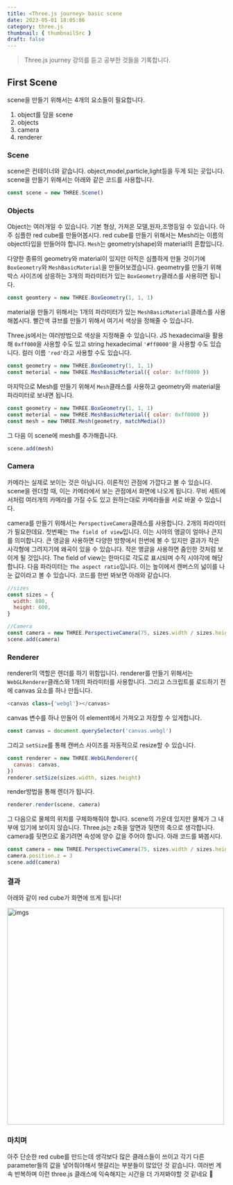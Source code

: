 ```yaml
---
title: <Three.js journey> basic scene
date: 2023-05-01 18:05:86
category: three.js
thumbnail: { thumbnailSrc }
draft: false
---
```


> Three.js journey 강의를 듣고 공부한 것들을 기록합니다.

## First Scene

scene을 만들기 위해서는 4개의 요소들이 필요합니다.

1. object를 담을 scene
2. objects
3. camera
4. renderer

### Scene

scene은 컨테이너와 같습니다. object,model,particle,light등을 두게 되는 곳입니다.
scene을 만들기 위해서는 아래와 같은 코드를 사용합니다.

```js
const scene = new THREE.Scene()
```

### Objects

Object는 여러개일 수 있습니다. 기본 형상, 가져온 모델,원자,조명등일 수 있습니다.
아주 심플한 red cube를 만들어봅시다.
red cube를 만들기 위해서는 Mesh라는 이름의 object타입을 만들어야 합니다.
`Mesh`는 geometry(shape)와 material의 혼합입니다.

다양한 종류의 geometry와 material이 있지만 아직은 심플하게 만들 것이기에 `BoxGeometry`와 `MeshBasicMaterial`을 만들어보겠습니다.
geometry를 만들기 위해 박스 사이즈에 상응하는 3개의 파라미터가 있는 `BoxGeometry`클래스를 사용히면 됩니다.

```js
const geomtery = new THREE.BoxGeometry(1, 1, 1)
```

material을 만들기 위해서는 1개의 파라미터가 있는 `MeshBasicMaterial`클래스를 사용해봅시다.
빨간색 큐브를 만들기 위해서 여기서 색상을 정해줄 수 있습니다.

Three.js에서는 여러방법으로 색상을 지정해줄 수 있습니다.
JS hexadecimal을 활용해 `0xff000`을 사용할 수도 있고 string hexadecimal `'#ff0000'`을 사용할 수도 있습니다. 컬러 이름 `'red'`라고 사용할 수도 있습니다.

```js
const geometry = new THREE.BoxGeometry(1, 1, 1)
const meterial = new THREE.MeshBasicMeterial({ color: 0xff0000 })
```

마지막으로 Mesh를 만들기 위해서 `Mesh`클래스를 사용하고 geometry와 material을 파라미터로 보내면 됩니다.

```js
const geometry = new THREE.BoxGeometry(1, 1, 1)
const meterial = new THREE.MeshBasicMeterial({ color: 0xff0000 })
const mesh = new THREE.Mesh(geometry, matchMedia())
```

그 다음 이 scene에 mesh를 추가해줍니다.

```js
scene.add(mesh)
```

### Camera

카메라는 실제로 보이는 것은 아닙니다. 이론적인 관점에 가깝다고 볼 수 있습니다.
scene을 렌더할 때, 이는 카메라에서 보는 관점에서 화면에 나오게 됩니다.
무비 세트에서처럼 여러개의 카메라를 가질 수도 있고 원하는대로 카메라들을 서로 바꿀 수 있습니다.

camera를 만들기 위해서는 `PerspectiveCamera`클래스를 사용합니다.
2개의 파라미터가 필요한데요.
첫번째는 `The field of view`입니다. 이는 시야의 앵글이 얼마나 큰지를 의미합니다.
큰 앵글을 사용하면 다양한 방향에서 한번에 볼 수 있지만 결과가 작은 사각형에 그려지기에 왜곡이 있을 수 있습니다.
작은 앵글을 사용하면 줌인한 것처럼 보이게 될 것입니다. The field of view는 한마디로 각도로 표시되며 수직 시야각에 해당합니다.
다음 파라미터는 `The aspect ratio`입니다. 이는 높이에서 캔버스의 넓이를 나눈 값이라고 볼 수 있습니다.
코드를 한번 봐보면 아래와 같습니다.

```js
//sizes
const sizes = {
  width: 800,
  height: 600,
}

//Camera
const camera = new THREE.PerspectiveCamera(75, sizes.width / sizes.height)
scene.add(camera)
```

### Renderer

renderer의 역할은 렌더를 하기 위함입니다.
renderer를 만들기 위해서는 `WebGLRenderer`클래스와 1개의 파라미터를 사용합니다.
그리고 스크립트를 로드하기 전에 canvas 요소를 하나 만듭니다.

```js
<canvas class={'webgl'}></canvas>
```

canvas 변수를 하나 만들어 이 element에서 가져오고 저장할 수 있게합니다.

```js
const canvas = document.querySelector('canvas.webgl')
```

그리고 `setSize`를 통해 캔버스 사이즈를 자동적으로 resize할 수 있습니다.

```js
const renderer = new THREE.WebGLRenderer({
  canvas: canvas,
})
renderer.setSize(sizes.width, sizes.height)
```

render방법을 통해 렌더가 됩니다.

```js
renderer.render(scene, camera)
```

그 다음으로 물체의 위치를 구체화해줘야 합니다.
scene의 가운데 있지만 물체가 그 내부에 있기에 보이지 않습니다.
Three.js는 z축을 앞면과 뒷면의 축으로 생각합니다.
camera를 뒷면으로 옮기려면 속성에 양수 값을 주어야 합니다.
아래 코드를 봐봅시다.

```js
const camera = new THREE.PerspectiveCamera(75, sizes.width / sizes.height)
camera.position.z = 3
scene.add(camera)
```

### 결과

아래와 같이 red cube가 화면에 뜨게 됩니다!

<p >
<img src="https://velog.velcdn.com/images/chloeee/post/0030aaa4-f09c-4355-9855-319a2b25c1c7/image.png" width="500px" alt="imgs"/>
</p>

### 마치며

아주 단순한 red cube를 만드는데 생각보다 많은 클래스들이 쓰이고 각기 다른 parameter들의 값을 넣어줘야해서 헷갈리는 부분들이 많았던 것 같습니다.
여러번 계속 반복하며 이런 three.js 클래스에 익숙해지는 시간을 더 가져봐야할 것 같네요 🥲
